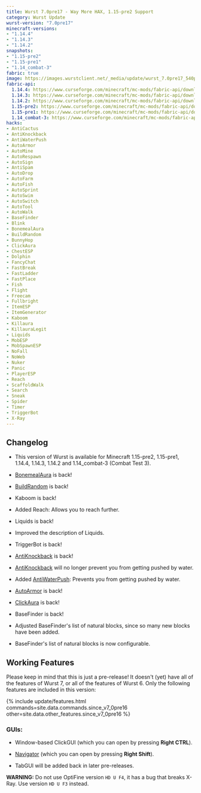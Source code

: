 ```yaml
---
title: Wurst 7.0pre17 - Way More HAX, 1.15-pre2 Support
category: Wurst Update
wurst-version: "7.0pre17"
minecraft-versions:
- "1.14.4"
- "1.14.3"
- "1.14.2"
snapshots:
- "1.15-pre2"
- "1.15-pre1"
- "1.14_combat-3"
fabric: true
image: https://images.wurstclient.net/_media/update/wurst_7.0pre17_540p.webp
fabric-api:
  1.14.4: https://www.curseforge.com/minecraft/mc-mods/fabric-api/download/2810785
  1.14.3: https://www.curseforge.com/minecraft/mc-mods/fabric-api/download/2742310
  1.14.2: https://www.curseforge.com/minecraft/mc-mods/fabric-api/download/2720368
  1.15-pre2: https://www.curseforge.com/minecraft/mc-mods/fabric-api/download/2832703
  1.15-pre1: https://www.curseforge.com/minecraft/mc-mods/fabric-api/download/2830522
  1.14_combat-3: https://www.curseforge.com/minecraft/mc-mods/fabric-api/download/2810785
hacks:
- AntiCactus
- AntiKnockback
- AntiWaterPush
- AutoArmor
- AutoMine
- AutoRespawn
- AutoSign
- AntiSpam
- AutoDrop
- AutoFarm
- AutoFish
- AutoSprint
- AutoSwim
- AutoSwitch
- AutoTool
- AutoWalk
- BaseFinder
- Blink
- BonemealAura
- BuildRandom
- BunnyHop
- ClickAura
- ChestESP
- Dolphin
- FancyChat
- FastBreak
- FastLadder
- FastPlace
- Fish
- Flight
- Freecam
- Fullbright
- ItemESP
- ItemGenerator
- Kaboom
- Killaura
- KillauraLegit
- Liquids
- MobESP
- MobSpawnESP
- NoFall
- NoWeb
- Nuker
- Panic
- PlayerESP
- Reach
- ScaffoldWalk
- Search
- Sneak
- Spider
- Timer
- TriggerBot
- X-Ray
---
```

## Changelog

- This version of Wurst is available for Minecraft 1.15-pre2, 1.15-pre1, 1.14.4, 1.14.3, 1.14.2 and 1.14_combat-3 (Combat Test 3).

- [BonemealAura](https://wurst.wiki/bonemealaura) is back!

- [BuildRandom](https://wurst.wiki/buildrandom) is back!

- Kaboom is back!

- Added Reach: Allows you to reach further.

- Liquids is back!

- Improved the description of Liquids.

- TriggerBot is back!

- [AntiKnockback](https://wurst.wiki/antiknockback) is back!

- [AntiKnockback](https://wurst.wiki/antiknockback) will no longer prevent you from getting pushed by water.

- Added [AntiWaterPush](https://wurst.wiki/antiwaterpush): Prevents you from getting pushed by water.

- [AutoArmor](https://wurst.wiki/autoarmor) is back!

- [ClickAura](https://wurst.wiki/clickaura) is back!

- BaseFinder is back!

- Adjusted BaseFinder's list of natural blocks, since so many new blocks have been added.

- BaseFinder's list of natural blocks is now configurable.

## Working Features

Please keep in mind that this is just a pre-release! It doesn't (yet) have all of the features of Wurst 7, or all of the features of Wurst 6. Only the following features are included in this version:

{% include update/features.html commands=site.data.commands.since_v7_0pre16 other=site.data.other_features.since_v7_0pre16 %}

### GUIs:

- Window-based ClickGUI (which you can open by pressing **Right CTRL**).

- [Navigator](https://wurst.wiki/navigator) (which you can open by pressing **Right Shift**).

- TabGUI will be added back in later pre-releases.

**WARNING:** Do not use OptiFine version `HD U F4`, it has a bug that breaks X-Ray. Use version `HD U F3` instead.
